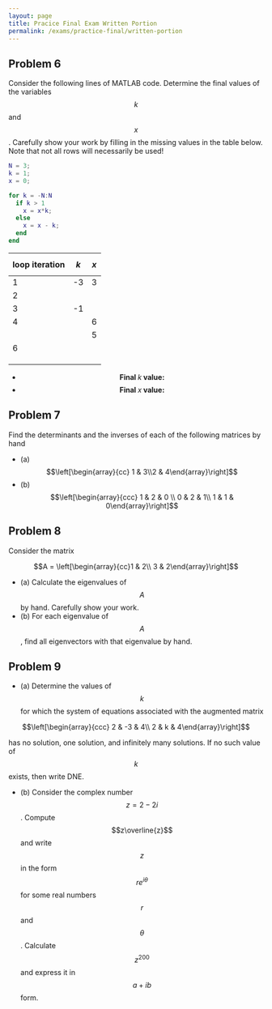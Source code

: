 ```yaml
---
layout: page
title: Pracice Final Exam Written Portion
permalink: /exams/practice-final/written-portion
---
```


## Problem 6
Consider the following lines of MATLAB code.  Determine the final values of the variables $$k$$ and $$x$$.  Carefully show your work by filling in the missing values in the table below.  Note that not all rows will necessarily be used!

```Matlab
N = 3;
k = 1;
x = 0;

for k = -N:N
  if k > 1
    x = x*k;
  else
    x = x - k;
  end
end
```

| loop iteration | $$k$$ | $$x$$ |
| -------------- | ----- | ----- |
|        1       |  -3   |   3   |
|        2       |       |       |
|        3       |  -1   |       |
|        4       |       |   6   |
|                |       |   5   |
|        6       |       |       |
|                |       |       |
|                |       |       |
|                |       |       |


* $$\textbf{Final $k$ value:}$$
* $$\textbf{Final $x$ value:}$$

## Problem 7

Find the determinants and the inverses of each of the following matrices by hand

* (a) $$\left[\begin{array}{cc} 1 & 3\\2 & 4\end{array}\right]$$
* (b) $$\left[\begin{array}{ccc} 1 & 2 & 0 \\ 0 & 2 & 1\\ 1 & 1 & 0\end{array}\right]$$

## Problem 8

Consider the matrix

$$A = \left[\begin{array}{cc}1 & 2\\ 3 & 2\end{array}\right]$$

* (a) Calculate the eigenvalues of $$A$$ by hand.  Carefully show your work.
* (b) For each eigenvalue of $$A$$, find all eigenvectors with that eigenvalue by hand.

## Problem 9

* (a) Determine the values of $$k$$ for which the system of equations associated with the augmented matrix

$$\left[\begin{array}{ccc} 2 & -3 & 4\\ 2 & k & 4\end{array}\right]$$

has no solution, one solution, and infinitely many solutions.  If no such value of $$k$$ exists, then write DNE.

* (b) Consider the complex number $$z = 2-2i$$.  Compute $$z\overline{z}$$ and write $$z$$ in the form $$re^{i\theta}$$ for some real numbers $$r$$ and $$\theta$$.  Calculate $$z^{200}$$ and express it in $$a+ib$$ form.


